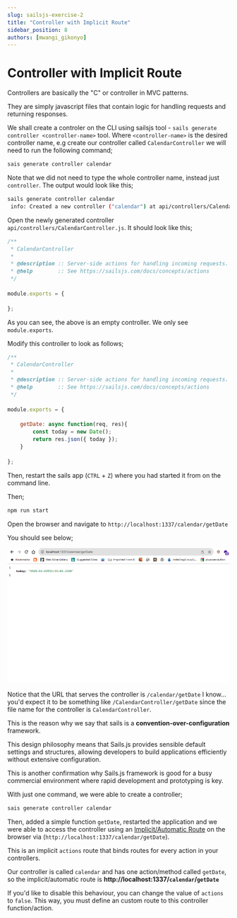 ```yaml
---
slug: sailsjs-exercise-2
title: "Controller with Implicit Route"
sidebar_position: 8
authors: [mwangi_gikonyo]
---
```


# Controller with Implicit Route
Controllers are basically the "C" or controller in MVC patterns.

They are simply javascript files that contain logic for handling requests and returning responses. 

We shall create a controler on the CLI using sailsjs tool - ```sails generate controller <controller-name>``` tool. Where ```<controller-name>``` is the desired controller name, e.g create our controller called <code>CalendarController</code> we will need to run the following command;

```bash
sais generate controller calendar
```

Note that we did not need to type the whole controller name, instead just ```controller```. The output would look like this;

```bash
sails generate controller calendar
 info: Created a new controller ("calendar") at api/controllers/CalendarController.js!
```

Open the newly generated controller <code>api/controllers/CalendarController.js</code>. It should look like this;

```javascript
/**
 * CalendarController
 *
 * @description :: Server-side actions for handling incoming requests.
 * @help        :: See https://sailsjs.com/docs/concepts/actions
 */

module.exports = {
  
};
```

As you can see, the above is an empty controller. We only see <code>module.exports</code>.

Modify this controller to look as follows;

```javascript
/**
 * CalendarController
 *
 * @description :: Server-side actions for handling incoming requests.
 * @help        :: See https://sailsjs.com/docs/concepts/actions
 */

module.exports = {

    getDate: async function(req, res){
        const today = new Date();
        return res.json({ today });
    }

};
```

Then, restart the sails app (<code>CTRL</code> + <code>Z</code>) where you had started it from on the command line.

Then;

```bash
npm run start
```

Open the browser and navigate to <code>http://localhost:1337/calendar/getDate</code>

You should see below;

<img src="./img/sailsjs_calendar_controller.png"/>

Notice that the URL that serves the controller is <code>/calendar/getDate</code>
I know... you'd expect it to be something like <code>/CalendarController/getDate</code> since the file name for the controller is <code>CalendarController</code>.

This is the reason why we say that sails is a <b>convention-over-configuration</b> framework.

This design philosophy means that Sails.js provides sensible default settings and structures, allowing developers to build applications efficiently without extensive configuration. 

This is another confirmation why Sails.js framework is good for a busy commercial environment where rapid development and prototyping is key.

With just one command, we were able to create a controller;

```bash
sais generate controller calendar
```

Then, added a simple function <code>getDate</code>, restarted the application and we were able to access the controller using an [Implicit/Automatic Route](./sailsjs-implicit-routes) on the browser via (<code>http://localhost:1337/calendar/getDate</code>).

This is an implicit <code>actions</code> route that binds routes for every action in your controllers. 

Our controller is called <code>calendar</code> and has one action/method called <code>getDate</code>, so the implicit/automatic route is <b>http://localhost:1337/<code>calendar</code>/<code>getDate</code></b>

If you'd like to disable this behaviour, you can change the value of <code>actions</code> to <code>false</code>. This way, you must define an custom route to this controller function/action.









